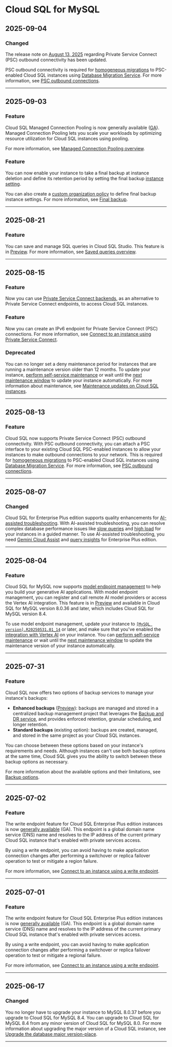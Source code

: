 # Cloud SQL for MySQL

## 2025-09-04

### Changed

The release note on [August 13, 2025](https://cloud.google.com/sql/docs/mysql/release-notes#August_13_2025) regarding Private Service Connect (PSC) outbound connectivity has been updated.

PSC outbound connectivity is required for [homogeneous migrations](https://cloud.google.com/database-migration/docs/homogeneous-migrations) to PSC-enabled Cloud SQL instances using [Database Migration Service](https://cloud.google.com/database-migration/docs). For more information, see [PSC outbound connections](https://cloud.google.com/sql/docs/mysql/about-private-service-connect#psc-outbound).

---
## 2025-09-03

### Feature

Cloud SQL Managed Connection Pooling is now generally available ([GA](https://cloud.google.com/products#product-launch-stages)). Managed Connection Pooling lets you scale your workloads by optimizing resource utilization for Cloud SQL instances using pooling.

For more information, see [Managed Connection Pooling overview](https://cloud.google.com/sql/docs/mysql/managed-connection-pooling).

### Feature

You can now enable your instance to take a final backup at instance deletion and define its retention period by setting the final backup [instance setting](https://cloud.google.com/sql/docs/mysql/instance-settings).

You can also create a [custom organization policy](https://cloud.google.com/sql/docs/mysql/org-policy/custom-org-policy) to define final backup instance settings.
For more information, see [Final backup](https://cloud.google.com/sql/docs/mysql/backup-recovery/backups#final-backup).

---
## 2025-08-21

### Feature

You can save and manage SQL queries in Cloud SQL Studio. This feature is in [Preview](https://cloud.google.com/products#product-launch-stages). For more information, see [Saved queries overview](https://cloud.google.com/sql/docs/mysql/saved-queries).

---
## 2025-08-15

### Feature

Now you can use [Private Service Connect backends](https://cloud.google.com/sql/docs/mysql/about-private-service-connect#psc-backend), as an alternative to Private Service Connect endpoints, to access Cloud SQL instances.

### Feature

Now you can create an IPv6 endpoint for Private Service Connect (PSC) connections. For more information, see [Connect to an instance using Private Service Connect](https://cloud.google.com/sql/docs/mysql/configure-private-service-connect#create-psc-endpoint).

### Deprecated

You can no longer set a deny maintenance period for instances that are running a maintenance version older than 12 months. To update your instance, [perform self-service maintenance](https://cloud.google.com/sql/docs/mysql/self-service-maintenance) or wait until the [next maintenance window](https://cloud.google.com/sql/docs/mysql/set-maintenance-window#find-maintenance-api) to update your instance automatically. For more information about maintenance, see [Maintenance updates on Cloud SQL instances](https://cloud.google.com/sql/docs/mysql/maintenance).

---
## 2025-08-13

### Feature

Cloud SQL now supports Private Service Connect (PSC) outbound connectivity. With PSC outbound connectivity, you can attach a PSC interface to your existing Cloud SQL PSC-enabled instances to allow your instances to make outbound connections to your network. This is required for [homogeneous migrations](https://cloud.google.com/database-migration/docs/homogeneous-migrations) to PSC-enabled Cloud SQL instances using [Database Migration Service](https://cloud.google.com/database-migration/docs). For more information, see [PSC outbound connections](https://cloud.google.com/sql/docs/mysql/about-private-service-connect#psc-outbound).

---
## 2025-08-07

### Changed

Cloud SQL for Enterprise Plus edition supports quality enhancements for [AI-assisted troubleshooting](https://cloud.google.com/sql/docs/mysql/observe-troubleshoot-with-ai). With AI-assisted troubleshooting, you can resolve complex database performance issues like [slow queries](https://cloud.google.com/sql/docs/mysql/troubleshoot-slow-queries) and [high load](https://cloud.google.com/sql/docs/mysql/troubleshoot-high-database-load) for your instances in a guided manner. To use AI-assisted troubleshooting, you need [Gemini Cloud Assist](https://cloud.google.com/gemini/docs/cloud-assist/overview) and [query insights](https://cloud.google.com/sql/docs/mysql/using-query-insights#enable-insights) for Enterprise Plus edition.

---
## 2025-08-04

### Feature

Cloud SQL for MySQL now supports [model endpoint management](https://cloud.google.com/sql/docs/mysql/model-endpoint-overview) to help you build your generative AI applications. With model endpoint management, you can register and call remote AI model providers or access the Vertex AI integration. This feature is in [Preview](https://cloud.google.com/products#product-launch-stages) and available in Cloud SQL for MySQL version 8.0.36 and later, which includes Cloud SQL for MySQL version 8.4.

To use model endpoint management, update your instance to [`[MySQL version].R20250531.01_14`](https://cloud.google.com/sql/docs/mysql/maintenance-changelog) or later, and make sure that you've enabled the [integration with Vertex AI](https://cloud.google.com/sql/docs/mysql/integrate-cloud-sql-with-vertex-ai) on your instance. You can [perform self-service maintenance](https://cloud.google.com/sql/docs/mysql/self-service-maintenance) or wait until the [next maintenance window](https://cloud.google.com/sql/docs/mysql/set-maintenance-window#find-maintenance-api) to update the maintenance version of your instance automatically.

---
## 2025-07-31

### Feature

Cloud SQL now offers two options of backup services to manage your instance's backups:

* **Enhanced backups** ([Preview](https://cloud.google.com/products?#product-launch-stages)): backups are managed and stored in a centralized backup management project that leverages the [Backup and DR service](https://cloud.google.com/backup-disaster-recovery), and provides enforced retention, granular scheduling, and longer retention.
* **Standard backups** (existing option): backups are created, managed, and stored in the same project as your Cloud SQL instances.

You can choose between these options based on your instance's requirements and needs. Although instances can't use both backup options at the same time, Cloud SQL gives you the ability to switch between these backup options as necessary.

For more information about the available options and their limitations, see [Backup options](https://cloud.google.com/sql/docs/mysql/backup-recovery/backups#backup-options).

---
## 2025-07-02

### Feature

The write endpoint feature for Cloud SQL Enterprise Plus edition instances is now [generally available](https://cloud.google.com/products#product-launch-stages) (GA). This endpoint is a global domain name service (DNS) name and resolves to the IP address of the current primary Cloud SQL instance that's enabled with private services access.

By using a write endpoint, you can avoid having to make application connection changes after performing a switchover or replica failover operation to test or mitigate a region failure.

For more information, see [Connect to an instance using a write endpoint](https://cloud.google.com/sql/docs/mysql/connect-to-instance-using-write-endpoint).

---
## 2025-07-01

### Feature

The write endpoint feature for Cloud SQL Enterprise Plus edition instances is now [generally available](https://cloud.google.com/products#product-launch-stages) (GA). This endpoint is a global domain name service (DNS) name and resolves to the IP address of the current primary Cloud SQL instance that's enabled with private services access.

By using a write endpoint, you can avoid having to make application connection changes after performing a switchover or replica failover operation to test or mitigate a regional failure.

For more information, see [Connect to an instance using a write endpoint](https://cloud.google.com/sql/docs/mysql/connect-to-instance-using-write-endpoint).

---
## 2025-06-17

### Changed

You no longer have to upgrade your instance to MySQL 8.0.37 before you upgrade to Cloud SQL for MySQL 8.4. You can upgrade to Cloud SQL for MySQL 8.4 from any minor version of Cloud SQL for MySQL 8.0. For more information about upgrading the major version of a Cloud SQL instance, see [Upgrade the database major version-place](https://cloud.google.com/sql/docs/mysql/upgrade-major-db-version-inplace).

---

